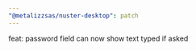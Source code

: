 ```yaml
---
"@metalizzsas/nuster-desktop": patch
---
```


feat: password field can now show text typed if asked

